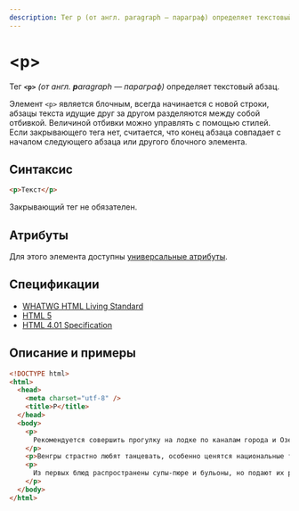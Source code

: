 ```yaml
---
description: Тег p (от англ. paragraph — параграф) определяет текстовый абзац
---
```


# &lt;p&gt;

Тег **`<p>`** _(от англ. **p**aragraph — параграф)_ определяет текстовый абзац.

Элемент `<p>` является блочным, всегда начинается с новой строки, абзацы текста идущие друг за другом разделяются между собой отбивкой. Величиной отбивки можно управлять с помощью стилей. Если закрывающего тега нет, считается, что конец абзаца совпадает с началом следующего абзаца или другого блочного элемента.

## Синтаксис

```html
<p>Текст</p>
```

Закрывающий тег не обязателен.

## Атрибуты

Для этого элемента доступны [универсальные атрибуты](uni-attr.md).

## Спецификации

- [WHATWG HTML Living Standard](https://html.spec.whatwg.org/multipage/semantics.html#the-p-element)
- [HTML 5](http://www.w3.org/TR/html5/grouping-content.html#the-p-element)
- [HTML 4.01 Specification](http://www.w3.org/TR/html401/struct/text.html#h-9.3.1)

## Описание и примеры

```html
<!DOCTYPE html>
<html>
  <head>
    <meta charset="utf-8" />
    <title>P</title>
  </head>
  <body>
    <p>
      Рекомендуется совершить прогулку на лодке по каналам города и Озеру Любви.
    </p>
    <p>Венгры страстно любят танцевать, особенно ценятся национальные танцы.</p>
    <p>
      Из первых блюд распространены супы-пюре и бульоны, но подают их редко.
    </p>
  </body>
</html>
```
